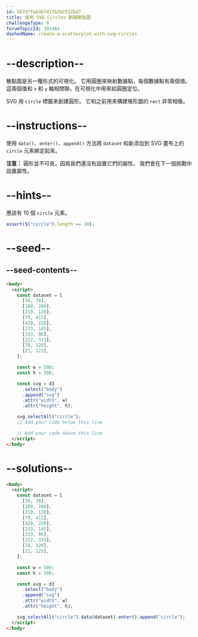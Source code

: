```yaml
---
id: 587d7fab367417b2b2512bd7
title: 使用 SVG Circles 創建散點圖
challengeType: 6
forumTopicId: 301484
dashedName: create-a-scatterplot-with-svg-circles
---
```


# --description--

散點圖是另一種形式的可視化。 它用圓圈來映射數據點，每個數據點有兩個值。 這兩個值和 `x` 和 `y` 軸相關聯，在可視化中用來給圓圈定位。

SVG 用 `circle` 標籤來創建圓形。 它和之前用來構建條形圖的 `rect` 非常相像。

# --instructions--

使用 `data()`、`enter()`、`append()` 方法將 `dataset` 和新添加到 SVG 畫布上的 `circle` 元素綁定起來。

**注意：** 圓形並不可見，因爲我們還沒有設置它們的屬性。 我們會在下一個挑戰中設置屬性。

# --hints--

應該有 10 個 `circle` 元素。

```js
assert($("circle").length == 10);
```

# --seed--

## --seed-contents--

```html
<body>
  <script>
    const dataset = [
      [34, 78],
      [109, 280],
      [310, 120],
      [79, 411],
      [420, 220],
      [233, 145],
      [333, 96],
      [222, 333],
      [78, 320],
      [21, 123],
    ];

    const w = 500;
    const h = 500;

    const svg = d3
      .select("body")
      .append("svg")
      .attr("width", w)
      .attr("height", h);

    svg.selectAll("circle");
    // Add your code below this line

    // Add your code above this line
  </script>
</body>
```

# --solutions--

```html
<body>
  <script>
    const dataset = [
      [34, 78],
      [109, 280],
      [310, 120],
      [79, 411],
      [420, 220],
      [233, 145],
      [333, 96],
      [222, 333],
      [78, 320],
      [21, 123],
    ];

    const w = 500;
    const h = 500;

    const svg = d3
      .select("body")
      .append("svg")
      .attr("width", w)
      .attr("height", h);

    svg.selectAll("circle").data(dataset).enter().append("circle");
  </script>
</body>
```
